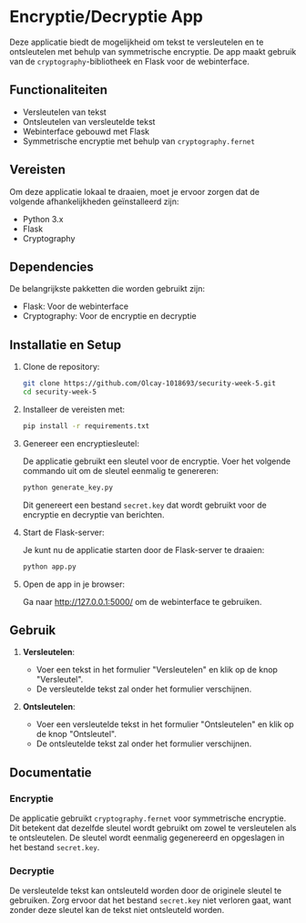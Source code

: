 # Encryptie/Decryptie App

Deze applicatie biedt de mogelijkheid om tekst te versleutelen en te ontsleutelen met behulp van symmetrische encryptie. De app maakt gebruik van de `cryptography`-bibliotheek en Flask voor de webinterface.

## Functionaliteiten
* Versleutelen van tekst
* Ontsleutelen van versleutelde tekst
* Webinterface gebouwd met Flask
* Symmetrische encryptie met behulp van `cryptography.fernet`

## Vereisten
Om deze applicatie lokaal te draaien, moet je ervoor zorgen dat de volgende afhankelijkheden geïnstalleerd zijn:

* Python 3.x
* Flask
* Cryptography

## Dependencies
De belangrijkste pakketten die worden gebruikt zijn:

* Flask: Voor de webinterface
* Cryptography: Voor de encryptie en decryptie

## Installatie en Setup
1. Clone de repository:
    ```bash
    git clone https://github.com/Olcay-1018693/security-week-5.git
    cd security-week-5
    ```

2. Installeer de vereisten met:
    ```bash
    pip install -r requirements.txt
    ```

3. Genereer een encryptiesleutel:

    De applicatie gebruikt een sleutel voor de encryptie. Voer het volgende commando uit om de sleutel eenmalig te genereren:

    ```bash
    python generate_key.py
    ```
    Dit genereert een bestand `secret.key` dat wordt gebruikt voor de encryptie en decryptie van berichten.

4. Start de Flask-server:

    Je kunt nu de applicatie starten door de Flask-server te draaien:

    ```bash
    python app.py
    ```
5. Open de app in je browser:

    Ga naar http://127.0.0.1:5000/ om de webinterface te gebruiken.

## Gebruik
1. **Versleutelen**:

   * Voer een tekst in het formulier "Versleutelen" en klik op de knop "Versleutel".
   * De versleutelde tekst zal onder het formulier verschijnen.

2. **Ontsleutelen**:

    * Voer een versleutelde tekst in het formulier "Ontsleutelen" en klik op de knop "Ontsleutel".
    * De ontsleutelde tekst zal onder het formulier verschijnen.

## Documentatie
### Encryptie
De applicatie gebruikt `cryptography.fernet` voor symmetrische encryptie. Dit betekent dat dezelfde sleutel wordt gebruikt om zowel te versleutelen als te ontsleutelen. De sleutel wordt eenmalig gegenereerd en opgeslagen in het bestand `secret.key`.

### Decryptie
De versleutelde tekst kan ontsleuteld worden door de originele sleutel te gebruiken. Zorg ervoor dat het bestand `secret.key` niet verloren gaat, want zonder deze sleutel kan de tekst niet ontsleuteld worden.
